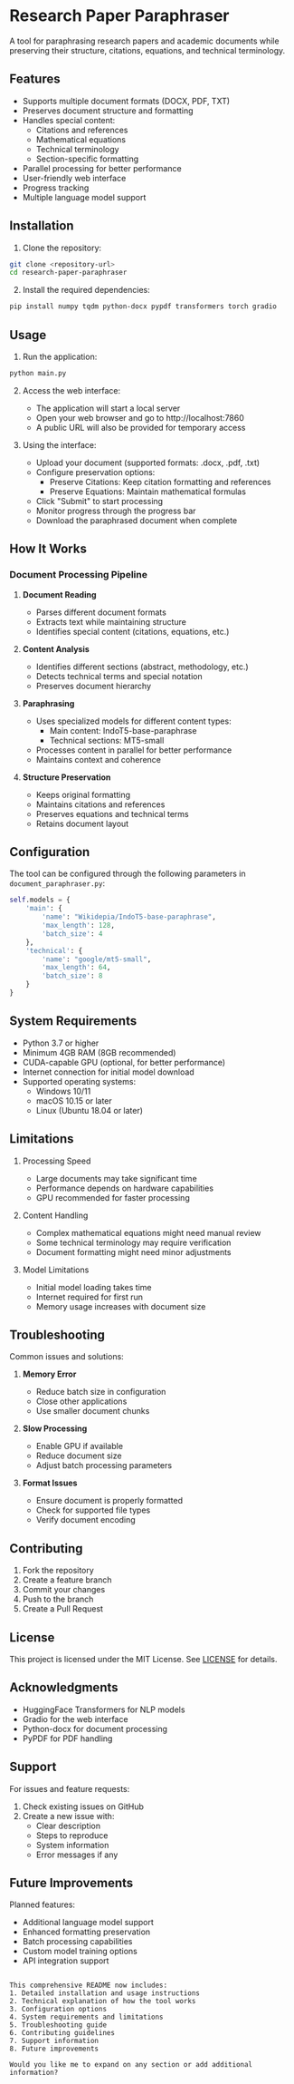 # Research Paper Paraphraser

A tool for paraphrasing research papers and academic documents while preserving their structure, citations, equations, and technical terminology.

## Features

- Supports multiple document formats (DOCX, PDF, TXT)
- Preserves document structure and formatting
- Handles special content:
  - Citations and references
  - Mathematical equations
  - Technical terminology
  - Section-specific formatting
- Parallel processing for better performance
- User-friendly web interface
- Progress tracking
- Multiple language model support

## Installation

1. Clone the repository:

```bash
git clone <repository-url>
cd research-paper-paraphraser
```

2. Install the required dependencies:

```bash
pip install numpy tqdm python-docx pypdf transformers torch gradio
```

## Usage

1. Run the application:

```bash
python main.py
```

2. Access the web interface:
   - The application will start a local server
   - Open your web browser and go to http://localhost:7860
   - A public URL will also be provided for temporary access

3. Using the interface:
   - Upload your document (supported formats: .docx, .pdf, .txt)
   - Configure preservation options:
     - Preserve Citations: Keep citation formatting and references
     - Preserve Equations: Maintain mathematical formulas
   - Click "Submit" to start processing
   - Monitor progress through the progress bar
   - Download the paraphrased document when complete

## How It Works

### Document Processing Pipeline

1. **Document Reading**
   - Parses different document formats
   - Extracts text while maintaining structure
   - Identifies special content (citations, equations, etc.)

2. **Content Analysis**
   - Identifies different sections (abstract, methodology, etc.)
   - Detects technical terms and special notation
   - Preserves document hierarchy

3. **Paraphrasing**
   - Uses specialized models for different content types:
     - Main content: IndoT5-base-paraphrase
     - Technical sections: MT5-small
   - Processes content in parallel for better performance
   - Maintains context and coherence

4. **Structure Preservation**
   - Keeps original formatting
   - Maintains citations and references
   - Preserves equations and technical terms
   - Retains document layout

## Configuration

The tool can be configured through the following parameters in `document_paraphraser.py`:

```python
self.models = {
    'main': {
        'name': "Wikidepia/IndoT5-base-paraphrase",
        'max_length': 128,
        'batch_size': 4
    },
    'technical': {
        'name': "google/mt5-small",
        'max_length': 64,
        'batch_size': 8
    }
}
```

## System Requirements

- Python 3.7 or higher
- Minimum 4GB RAM (8GB recommended)
- CUDA-capable GPU (optional, for better performance)
- Internet connection for initial model download
- Supported operating systems:
  - Windows 10/11
  - macOS 10.15 or later
  - Linux (Ubuntu 18.04 or later)

## Limitations

1. Processing Speed
   - Large documents may take significant time
   - Performance depends on hardware capabilities
   - GPU recommended for faster processing

2. Content Handling
   - Complex mathematical equations might need manual review
   - Some technical terminology may require verification
   - Document formatting might need minor adjustments

3. Model Limitations
   - Initial model loading takes time
   - Internet required for first run
   - Memory usage increases with document size

## Troubleshooting

Common issues and solutions:

1. **Memory Error**
   - Reduce batch size in configuration
   - Close other applications
   - Use smaller document chunks

2. **Slow Processing**
   - Enable GPU if available
   - Reduce document size
   - Adjust batch processing parameters

3. **Format Issues**
   - Ensure document is properly formatted
   - Check for supported file types
   - Verify document encoding

## Contributing

1. Fork the repository
2. Create a feature branch
3. Commit your changes
4. Push to the branch
5. Create a Pull Request

## License

This project is licensed under the MIT License. See [LICENSE](LICENSE) for details.

## Acknowledgments

- HuggingFace Transformers for NLP models
- Gradio for the web interface
- Python-docx for document processing
- PyPDF for PDF handling

## Support

For issues and feature requests:
1. Check existing issues on GitHub
2. Create a new issue with:
   - Clear description
   - Steps to reproduce
   - System information
   - Error messages if any

## Future Improvements

Planned features:
- Additional language model support
- Enhanced formatting preservation
- Batch processing capabilities
- Custom model training options
- API integration support
```

This comprehensive README now includes:
1. Detailed installation and usage instructions
2. Technical explanation of how the tool works
3. Configuration options
4. System requirements and limitations
5. Troubleshooting guide
6. Contributing guidelines
7. Support information
8. Future improvements

Would you like me to expand on any section or add additional information?